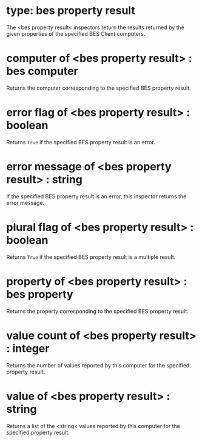 # type: bes property result

The &lt;bes property result&lt; inspectors return the results returned by the given properties of the specified BES Client computers.

# computer of &lt;bes property result&gt; : bes computer

Returns the computer corresponding to the specified BES property result.

# error flag of &lt;bes property result&gt; : boolean

Returns `True` if the specified BES property result is an error.

# error message of &lt;bes property result&gt; : string

If the specified BES property result is an error, this inspector returns the error message.

# plural flag of &lt;bes property result&gt; : boolean

Returns `True` if the specified BES property result is a multiple result.

# property of &lt;bes property result&gt; : bes property

Returns the property corresponding to the specified BES property result.

# value count of &lt;bes property result&gt; : integer

Returns the number of values reported by this computer for the specified property result.

# value of &lt;bes property result&gt; : string

Returns a list of the &lt;string&lt; values reported by this computer for the specified property result.

